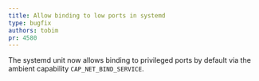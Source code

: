 ```yaml
---
title: Allow binding to low ports in systemd
type: bugfix
authors: tobim
pr: 4580
---
```


The systemd unit now allows binding to privileged ports by default via the
ambient capability `CAP_NET_BIND_SERVICE`.
